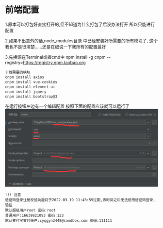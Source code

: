 # 前端配置

1.原本可以打包好直接打开的,但不知道为什么打包了后没办法打开
所以只能进行配置

2.如果不出意外的话,node_modules目录 中已经安装好所需要的所有模块了,
这个我也不是很清楚......还是在细说一下我所有的配置最好

3.先换源在Terminal或者cmd中
npm install -g cnpm --registry=https://registry.npm.taobao.org

    下载需要的模块
    cnpm install axios
    cnpm install vue-cookies
    cnpm install element-ui
    cnpm install jquery
    cnpm install bootstrap@3

在运行按钮左边有一个编辑配置
按照下面的配置应该就可以运行了
![Image text](./one.png)

    !!! 注意
    验证码登录注册校验功能将于2022-03-19 11:43:59过期,该时间之后无法使用验证码登录,验证
    默认超级用户root 密码:root
    普通用户:16639821093 密码:123
    默认支付宝支付账户:cyqgyn2448@sandbox.com 密码:111111